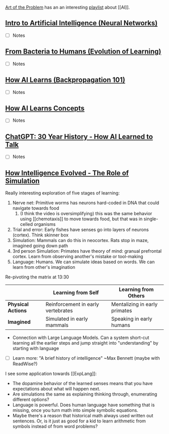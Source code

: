 [Art of the Problem](https://www.youtube.com/@ArtOfTheProblem) has an an interesting [playlist](https://www.youtube.com/playlist?list=PLbg3ZX2pWlgKV8K6bFJr5dhM7oOClExUJ) about [[AI]].

## [Intro to Artificial Intelligence (Neural Networks)](https://www.youtube.com/watch?v=YulgDAaHBKw)
- [ ] Notes
## [From Bacteria to Humans (Evolution of Learning)](https://www.youtube.com/watch?v=yLAwDEfzqRw)
- [ ] Notes
## [How AI Learns (Backpropagation 101)](https://www.youtube.com/watch?v=r1U6fenGTrU)
- [ ] Notes
## [How AI Learns Concepts](https://www.youtube.com/watch?v=e5xKayCBOeU)
- [ ] Notes
## [ChatGPT: 30 Year History - How AI Learned to Talk](https://www.youtube.com/watch?v=OFS90-FX6pg)
- [ ] Notes
## [How Intelligence Evolved - The Role of Simulation](https://www.youtube.com/watch?v=5EcQ1IcEMFQ)
Really interesting exploration of five stages of learning:
1. Nerve net: Primitive worms has neurons hard-coded in DNA that could navigate towards food
	1. (I think the video is oversimplifying) this was the same behavior using [[chemotaxis]] to move towards food, but that was in single-celled organisms
2. Trial and error: Early fishes have senses go into layers of neurons (cortex). Think skinner box
3. Simulation: Mammals can do this in neocortex. Rats stop in maze, imagined going down path
4. 3rd person Simulation: Primates have theory of mind: granual prefrontal cortex. Learn from observing another's mistake or tool-making
5. Language: Humans. We can simulate ideas based on words. We can learn from other's imagination

Re-pivoting the matrix at 13:30

|                      | Learning from Self                 | Learning from Others          |
| -------------------- | ---------------------------------- | ----------------------------- |
| **Physical Actions** | Reinforcement in early vertebrates | Mentalizing in early primates |
| **Imagined**         | Simulated in early mammals         | Speaking in early humans      |

- Connection with Large Language Models. Can a system short-cut learning all the earlier steps and jump straight into "understanding" by starting with language

- [ ] Learn more: "A brief history of intelligence" ~Max Bennett (maybe with ReadWise?)

I see some application towards [[ExpLang]]:
- The dopamine behavior of the learned senses means that you have expectations about what will happen next.
- Are simulations the same as explaining thinking through, enumerating different options?
- Language is powerful. Does human language have something that is missing, once you turn math into simple symbolic equations. 
- Maybe there's a reason that historical math always used written out sentences. Or, is it just as good for a kid to learn arithmetic from symbols instead of from word problems? 

